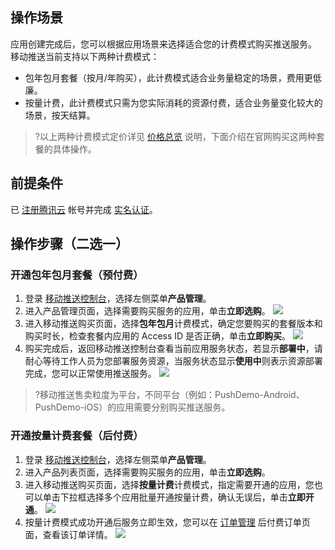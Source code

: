 
## 操作场景

应用创建完成后，您可以根据应用场景来选择适合您的计费模式购买推送服务。
移动推送当前支持以下两种计费模式：
- 包年包月套餐（按月/年购买），此计费模式适合业务量稳定的场景，费用更低廉。
- 按量计费，此计费模式只需为您实际消耗的资源付费，适合业务量变化较大的场景，按天结算。

>?以上两种计费模式定价详见 [价格总览](https://cloud.tencent.com/document/product/548/36648) 说明，下面介绍在官网购买这两种套餐的具体操作。

## 前提条件
 已 [注册腾讯云](https://cloud.tencent.com/document/product/378/17985) 帐号并完成 [实名认证](https://cloud.tencent.com/document/product/378/3629)。


## 操作步骤（二选一）

### 开通包年包月套餐（预付费）

1. 登录 [移动推送控制台](https://console.cloud.tencent.com/tpns)，选择左侧菜单**产品管理**。
2. 进入产品管理页面，选择需要购买服务的应用，单击**立即选购**。
	 ![](https://main.qcloudimg.com/raw/6d3bcaf49abf5ed377cdec956e2c4f6b.jpeg)
3. 进入移动推送购买页面，选择**包年包月**计费模式，确定您要购买的套餐版本和购买时长，检查套餐内应用的 Access ID 是否正确，单击**立即购买**。
	 ![](https://qcloudimg.tencent-cloud.cn/raw/a25e20ae5482308ca0a4e05f719d0bb2.png)
4. 购买完成后，返回移动推送控制台查看当前应用服务状态，若显示**部署中**，请耐心等待工作人员为您部署服务资源，当服务状态显示**使用中**则表示资源部署完成，您可以正常使用推送服务。
   ![](https://main.qcloudimg.com/raw/6f85789e69ba54d1ec9d45566adef380.png)

> ?移动推送售卖粒度为平台，不同平台（例如：PushDemo-Android、PushDemo-iOS）的应用需要分别购买推送服务。



### 开通按量计费套餐（后付费）

1. 登录 [移动推送控制台](https://console.cloud.tencent.com/tpns)，选择左侧菜单**产品管理**。
2. 进入产品列表页面，选择需要购买服务的应用，单击**立即选购**。
3. 进入移动推送购买页面，选择**按量计费**计费模式，指定需要开通的应用，您也可以单击下拉框选择多个应用批量开通按量计费，确认无误后，单击**立即开通**。
![](https://qcloudimg.tencent-cloud.cn/raw/54152efbcb0bd0a420d008509a0828ea.png)
4. 按量计费模式成功开通后服务立即生效，您可以在 [订单管理](https://console.cloud.tencent.com/expense/deal) 后付费订单页面，查看该订单详情。
![](https://qcloudimg.tencent-cloud.cn/raw/4aa7c2defa77a7f5dcb7971c5c74633f.png)

